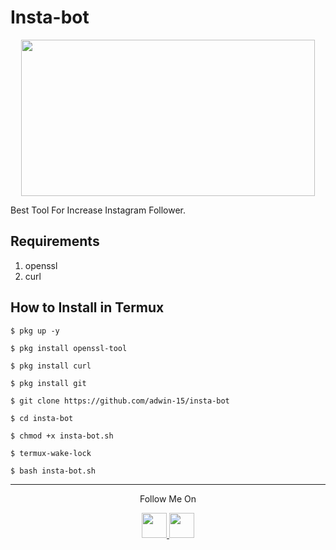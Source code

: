 # Insta-bot
<p align="center">
  <img src="https://1.bp.blogspot.com/-8J6nXMm4Fn4/X1nN5SrLvkI/AAAAAAAAAQ0/J8TNfruwGEgiAfOKxIiRD_q3dKOGUl-XQCLcBGAsYHQ/s530/Screenshot_20200910_122015.png" width="470" height="250">
</p>
Best Tool For Increase Instagram Follower.

## Requirements
1. openssl
2. curl

## How to Install in Termux

`$ pkg up -y`

`$ pkg install openssl-tool`

`$ pkg install curl`

`$ pkg install git`

`$ git clone https://github.com/adwin-15/insta-bot`

`$ cd insta-bot`

`$ chmod +x insta-bot.sh`

`$ termux-wake-lock`

`$ bash insta-bot.sh`

---

<p align="center">
  Follow Me On
</p>
<p align="center">
  <a href="https://www.youtube.com/c/">
    <img src="https://github.com/th3unkn0n/extra/blob/master/.img/yt.png" width="40" height="40">
  </a>
  <a href="https://www.instagram.com/adwin_15/">
    <img src="https://te.legra.ph/file/bd57ee9eb4b7fec5a3b12.jpg" width="40" height="40">
</p>
